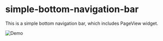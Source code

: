 # simple-bottom-navigation-bar

This is a simple bottom navigation bar, which includes PageView widget.


![Demo](/screenshots/simulator.gif)